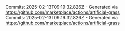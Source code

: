 Commits: 2025-02-13T09:19:32.826Z - Generated via https://github.com/marketplace/actions/artificial-grass
<br>
Commits: 2025-02-13T09:19:32.826Z - Generated via https://github.com/marketplace/actions/artificial-grass
<br>
